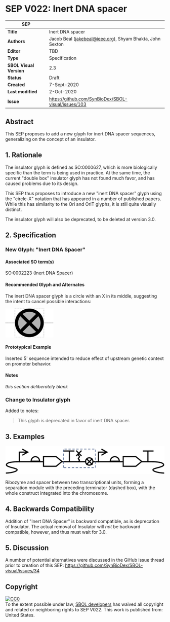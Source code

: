 # SEP V022: Inert DNA spacer

| SEP | |
| --- | --- |
| **Title** | Inert DNA spacer |
| **Authors** | Jacob Beal (jakebeal@ieee.org), Shyam Bhakta, John Sexton |
| **Editor** | TBD |
| **Type** | Specification |
| **SBOL Visual Version** | 2.3 |
| **Status** | Draft |
| **Created** | 7-Sept-2020 |
| **Last modified** | 2-Oct-2020 |
| **Issue**         | https://github.com/SynBioDex/SBOL-visual/issues/103 |


## Abstract

This SEP proposes to add a new glyph for inert DNA spacer sequences, generalizing on the concept of an insulator.

## 1. Rationale <a name="rationale"></a>

The insulator glyph is defined as SO:0000627, which is more biologically specific than the term is being used in practice.  At the same time, the current "double box" insulator glyph has not found much favor, and has caused problems due to its design.

This SEP thus proposes to introduce a new "inert DNA spacer" glyph using the "circle-X" notation that has appeared in a number of published papers.  While this has similarity to the Ori and OriT glyphs, it is still quite visually distinct.

The insulator glyph will also be deprecated, to be deleted at version 3.0.

## 2. Specification <a name="specification"></a>

### New Glyph: "Inert DNA Spacer"

#### Associated SO term(s)
SO:0002223 (Inert DNA Spacer)

#### Recommended Glyph and Alternates
The inert DNA spacer glyph is a circle with an X in its middle, suggesting the intent to cancel possible interactions:

![glyph specification](https://raw.githubusercontent.com/SynBioDex/SBOL-visual/702f5d9/Glyphs/inert-dna-spacer/inert-dna-spacer-specification.png)

#### Prototypical Example

Inserted 5' sequence intended to reduce effect of upstream genetic context on promoter behavior.

#### Notes
*this section deliberately blank*


### Change to Insulator glyph

Added to notes:

> This glyph is deprecated in favor of inert DNA spacer.

## 3. Examples <a name='example'></a>

![example](https://raw.githubusercontent.com/SynBioDex/SBOL-visual/12c3edf/SEPs/img/SEPV022-example.png)

Ribozyme and spacer between two transcriptional units, forming a separation module with the preceding terminator (dashed box), with the whole construct integrated into the chromosome.


## 4. Backwards Compatibility <a name='compatibility'></a>

Addition of "Inert DNA Spacer" is backward compatible, as is deprecation of Insulator.  The actual removal of Insulator will _not_ be backward compatible, however, and thus must wait for 3.0.


## 5. Discussion <a name='discussion'></a>

A number of potential alternatives were discussed in the GiHub issue thread prior to creation of this SEP: https://github.com/SynBioDex/SBOL-visual/issues/34

## Copyright <a name='copyright'></a>

<p xmlns:dct="http://purl.org/dc/terms/" xmlns:vcard="http://www.w3.org/2001/vcard-rdf/3.0#">
  <a rel="license"
     href="http://creativecommons.org/publicdomain/zero/1.0/">
    <img src="http://i.creativecommons.org/p/zero/1.0/88x31.png" style="border-style: none;" alt="CC0" />
  </a>
  <br />
  To the extent possible under law,
  <a rel="dct:publisher"
     href="sbolstandard.org">
    <span property="dct:title">SBOL developers</span></a>
  has waived all copyright and related or neighboring rights to
  <span property="dct:title">SEP V022</span>.
This work is published from:
<span property="vcard:Country" datatype="dct:ISO3166"
      content="US" about="sbolstandard.org">
  United States</span>.
</p>
